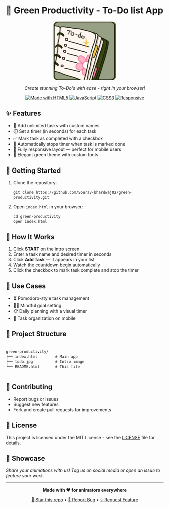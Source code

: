 # 🎨 Green Productivity - To-Do list App

<div align="center">

<img src="./assets/to.do-img1.jpg" alt="To-Do Logo" style="width: 200px; border-radius: 12px;" />




*Create stunning To-Do's with ease - right in your browser!*

[![Made with HTML5](https://img.shields.io/badge/Made%20with-HTML5-E34F26?style=flat-square&logo=html5)](https://developer.mozilla.org/en-US/docs/Web/HTML)
[![JavaScript](https://img.shields.io/badge/JavaScript-ES6+-F7DF1E?style=flat-square&logo=javascript)](https://developer.mozilla.org/en-US/docs/Web/JavaScript)
[![CSS3](https://img.shields.io/badge/CSS3-1572B6?style=flat-square&logo=css3)](https://developer.mozilla.org/en-US/docs/Web/CSS)
[![Responsive](https://img.shields.io/badge/Responsive-Mobile%20Friendly-brightgreen?style=flat-square&logo=mobile)](https://developer.mozilla.org/en-US/docs/Web/Progressive_web_apps)

</div>

  <h2>✨ Features</h2>
  <ul>
    <li>📝 Add unlimited tasks with custom names</li>
    <li>⏱️ Set a timer (in seconds) for each task</li>
    <li>✅ Mark task as completed with a checkbox</li>
    <li>🛑 Automatically stops timer when task is marked done</li>
    <li>📱 Fully responsive layout — perfect for mobile users</li>
    <li>🌿 Elegant green theme with custom fonts</li>
  </ul>

  <h2>🚀 Getting Started</h2>
  <ol>
    <li>Clone the repository:
      <pre><code>git clone https://github.com/Sourav-bhardwaj02/green-productivity.git</code></pre>
    </li>
    <li>Open <code>index.html</code> in your browser:
      <pre><code>cd green-productivity
open index.html</code></pre>
    </li>
  </ol>

  <h2>📱 How It Works</h2>
  <ol>
    <li>Click <strong>START</strong> on the intro screen</li>
    <li>Enter a task name and desired timer in seconds</li>
    <li>Click <strong>Add Task</strong> — it appears in your list</li>
    <li>Watch the countdown begin automatically</li>
    <li>Click the checkbox to mark task complete and stop the timer</li>
  </ol>

  <h2>🎯 Use Cases</h2>
  <ul>
    <li>⏳ Pomodoro-style task management</li>
    <li>🧘‍♂️ Mindful goal setting</li>
    <li>📋 Daily planning with a visual timer</li>
    <li>📱 Task organization on mobile</li>
  </ul>

  <h2>📂 Project Structure</h2>
  <pre><code>
green-productivity/
├── index.html        # Main app
├── todo.jpg          # Intro image
└── README.html       # This file
  </code></pre>

  <h2>🤝 Contributing</h2>
  <ul>
    <li>Report bugs or issues</li>
    <li>Suggest new features</li>
    <li>Fork and create pull requests for improvements</li>
  </ul>

 ## 📄 License

This project is licensed under the MIT License - see the [LICENSE](LICENSE) file for details.

## 🎉 Showcase

*Share your animations with us! Tag us on social media or open an issue to feature your work.*

---

<div align="center">

**Made with ❤️ for animators everywhere**

[🌟 Star this repo](https://github.com/yourusername/draw-motion) • [🐛 Report Bug](https://github.com/yourusername/draw-motion/issues) • [💡 Request Feature](https://github.com/yourusername/draw-motion/issues)

</div>
